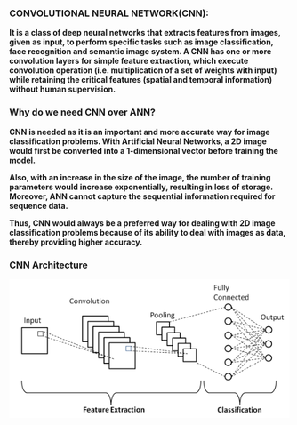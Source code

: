 ### CONVOLUTIONAL NEURAL NETWORK(CNN):

**It is a class of deep neural networks that extracts features from images, given as input, to perform specific tasks such as image classification, face recognition and semantic image system. A CNN has one or more convolution layers for simple feature extraction, which execute convolution operation (i.e. multiplication of a set of weights with input) while retaining the critical features (spatial and temporal information) without human supervision.**


### Why do we need CNN over ANN?

**CNN is needed as it is an important and more accurate way for image classification problems. With Artificial Neural Networks, a 2D image would first be converted into a 1-dimensional vector before training the model.**

**Also, with an increase in the size of the image, the number of training parameters would increase exponentially, resulting in loss of storage. Moreover, ANN cannot capture the sequential information required for sequence data.**

**Thus, CNN would always be a preferred way for dealing with 2D image classification problems because of its ability to deal with images as data, thereby providing higher accuracy.**


### CNN Architecture

![img](cnn_arch.png)
